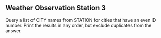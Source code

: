 ## Weather Observation Station 3

Query a list of CITY names from STATION for cities that have an even ID number. Print the results in any order, but exclude duplicates from the answer.